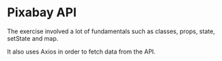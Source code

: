 <h1>Pixabay API</h1>

The exercise involved a lot of fundamentals such as classes, props, state, setState and map.

It also uses Axios in order to fetch data from the API. 
